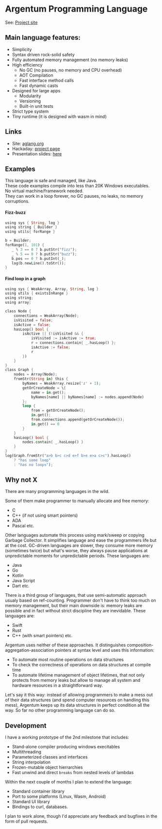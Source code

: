 # Argentum Programming Language

See: [Project site](https://aglang.org)

## Main language features:

* Simplicity
* Syntax driven rock-solid safety
* Fully automated memory management (no memory leaks)
* High efficiency
  * No GC (no pauses, no memory and CPU overhead)
  * AOT Compilation
  * Fast interface method calls
  * Fast dynamic casts
* Designed for large apps
  * Modularity
  * Versioning
  * Built-in unit tests
* Strict type system
* Tiny runtime (it is designed with wasm in mind)

## Links
* Site: [aglang.org](aglang.org)
* Hackaday: [project page](https://hackaday.io/project/190397-argentum-programming-language)
* Presentation slides: [here](https://docs.google.com/presentation/d/1Cqbh30gTnfoFL3xJh3hhW4Hqhdk9tHw4akZExtiSivA/edit?usp=share_link)

## Examples

This language is safe and managed, like Java.\
These code examples compile into less than 20K Windows executables.\
No virtual machine/framework needed.\
They can work in a loop forever, no GC pauses, no leaks, no memory corruptions.

#### Fizz-buzz

```Rust
using sys { String, log }
using string { Builder }
using utils{ forRange }

b = Builder;
forRange(1, 101) {
   _ % 3 == 0 ? b.putStr("fizz");
   _ % 5 == 0 ? b.putStr("buzz");
   b.pos == 0 ? b.putInt(_);
   log(b.newLine().toStr());
}
```

#### Find loop in a graph

```Rust
using sys { WeakArray, Array, String, log }
using utils { existsInRange }
using string;
using array;

class Node {
    connections = WeakArray(Node);
    isVisited = false;
    isActive = false;
    hasLoop() bool {
        isActive || (!isVisited && {
            isVisited := isActive := true;
            r = connections.contain{ _.hasLoop() };
            isActive := false;
            r
        })
    }
}
class Graph {
    nodes = Array(Node);
    fromStr(String in) this {
        byNames = WeakArray.resize('z' + 1);
        getOrCreateNode = \{
            name = in.get();
            byNames[name] || byNames[name] := nodes.append(Node)
        };
        loop {
            from = getOrCreateNode();
            in.get();
            from.connections.append(getOrCreateNode());
            in.get() == 0
        }
    }    
    hasLoop() bool {
        nodes.contain{ _.hasLoop() }
    }
}
log(Graph.fromStr("a>b b>c c>d e>f b>e e>a c>c").hasLoop()
    ? "has some loop"
    : "has no loops");
```

## Why not X

There are many programming languages in the wild.

Some of them make programmer to manually allocate and free memory:

* C
* C++ (if not using smart pointers)
* ADA
* Pascal etc.

Other languages automate this process using mark/sweep or copying Garbage Collector. It simplifies language and ease the programmers life but at the cost. GC-driven languages are slower, they consume more memory (sometimes twice) but what's worse, they always pause applications at unpredictable moments for unpredictable periods. These languages are:

* Java
* Go
* Kotlin
* Java Script
* Dart etc.

There is a third group of languages, that use semi-automatic approach usualy based on ref-counting. Programmer don't have to think too much on memory management, but their main downside is: memory leaks are possible and in fact without strict discipline they are inevidable. These languages are:

* Swift
* Rust
* C++ (with smart pointers) etc.

Argentum uses neither of these approaches. It distinguishes composition-aggregation-association pointers at syntax level and uses this information:

* To automate most routine operations on data structures
* To check the correctness of operations on data structures at compile time
* To automate lifetime management of object lifetimes, that not only protects from memory leaks but allow to manage all system and hardware resources in a straightforward way.

Let's say it this way: instead of allowing programmers to make a mess out of their data structures (and spend computer resources on handling this mess), Argentum keeps up its data structures in perfect condition all the way.
So far no other programming language can do so.

## Development

I have a working prototype of the 2nd milestone that includes:

* Stand-alone compiler producing windows execitables
* Multithreading
* Parameterized classes and interfaces
* String interpolation
* Frozen-mutable object hierrarchies
* Fast unwind and direct `breaks` from nested levels of lambdas

Within the next couple of months I plan to extend the language:

* Standard container library
* Port to some platforms (Linux, Wasm, Android)
* Standard UI library
* Bindings to curl, databases.

I plan to work alone, though I'd appreciate any feedback and bugfixes in the form of pull requests.
